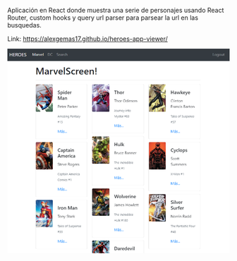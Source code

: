 Aplicación en React donde muestra una serie de personajes usando React Router, custom hooks y query url parser para parsear la url en las busquedas. 

Link: https://alexgemas17.github.io/heroes-app-viewer/

![alt text](https://github.com/alexgemas17/heroes-app-viewer/blob/master/example.PNG)
